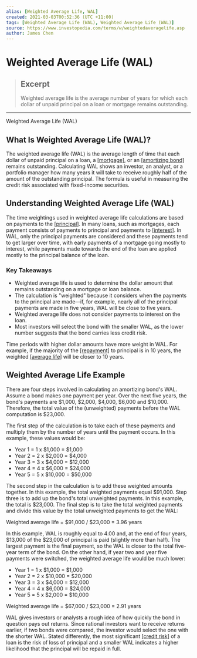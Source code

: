 ```yaml
---
alias: [Weighted Average Life, WAL]
created: 2021-03-03T00:52:36 (UTC +11:00)
tags: [Weighted Average Life (WAL), Weighted Average Life (WAL)]
source: https://www.investopedia.com/terms/w/weightedaveragelife.asp
author: James Chen
---
```


# Weighted Average Life (WAL)

> ## Excerpt
> Weighted average life is the average number of years for which each dollar of unpaid principal on a loan or mortgage remains outstanding.

---

Weighted Average Life (WAL)
## What Is Weighted Average Life (WAL)?

The weighted average life (WAL) is the average length of time that each dollar of unpaid principal on a loan, a [[mortgage]](https://www.investopedia.com/terms/m/mortgage.asp), or an [[amortizing bond]](https://www.investopedia.com/terms/a/amortized-bond.asp) remains outstanding. Calculating WAL shows an investor, an analyst, or a portfolio manager how many years it will take to receive roughly half of the amount of the outstanding principal. The formula is useful in measuring the credit risk associated with fixed-income securities.

## Understanding Weighted Average Life (WAL)

The time weightings used in weighted average life calculations are based on payments to the [[principal]](https://www.investopedia.com/terms/p/principal.asp). In many loans, such as mortgages, each payment consists of payments to principal and payments to [[interest]](https://www.investopedia.com/terms/m/mortgageinterest.asp). In WAL, only the principal payments are considered and these payments tend to get larger over time, with early payments of a mortgage going mostly to interest, while payments made towards the end of the loan are applied mostly to the principal balance of the loan.

### Key Takeaways

-   Weighted average life is used to determine the dollar amount that remains outstanding on a mortgage or loan balance.
-   The calculation is "weighted" because it considers when the payments to the principal are made—if, for example, nearly all of the principal payments are made in five years, WAL will be close to five years.
-   Weighted average life does not consider payments to interest on the loan.
-   Most investors will select the bond with the smaller WAL, as the lower number suggests that the bond carries less credit risk.

Time periods with higher dollar amounts have more weight in WAL. For example, if the majority of the [[repayment]](https://www.investopedia.com/terms/r/repayment.asp) to principal is in 10 years, the weighted [[average life]](https://www.investopedia.com/terms/a/averagelife.asp) will be closer to 10 years.

## Weighted Average Life Example

There are four steps involved in calculating an amortizing bond's WAL. Assume a bond makes one payment per year. Over the next five years, the bond's payments are $1,000, $2,000, $4,000, $6,000 and $10,000. Therefore, the total value of the (unweighted) payments before the WAL computation is $23,000.

The first step of the calculation is to take each of these payments and multiply them by the number of years until the payment occurs. In this example, these values would be:

-   Year 1 = 1 x $1,000 = $1,000
-   Year 2 = 2 x $2,000 = $4,000
-   Year 3 = 3 x $4,000 = $12,000
-   Year 4 = 4 x $6,000 = $24,000
-   Year 5 = 5 x $10,000 = $50,000

The second step in the calculation is to add these weighted amounts together. In this example, the total weighted payments equal $91,000. Step three is to add up the bond's total unweighted payments. In this example, the total is $23,000. The final step is to take the total weighted payments and divide this value by the total unweighted payments to get the WAL:

Weighted average life = $91,000 / $23,000 = 3.96 years

In this example, WAL is roughly equal to 4.00 and, at the end of four years, $13,000 of the $23,000 of principal is paid (slightly more than half). The largest payment is the final payment, so the WAL is closer to the total five-year term of the bond. On the other hand, if year two and year five payments were switched, the weighted average life would be much lower:

-   Year 1 = 1 x $1,000 = $1,000
-   Year 2 = 2 x $10,000 = $20,000
-   Year 3 = 3 x $4,000 = $12,000
-   Year 4 = 4 x $6,000 = $24,000
-   Year 5 = 5 x $2,000 = $10,000

Weighted average life = $67,000 / $23,000 = 2.91 years

WAL gives investors or analysts a rough idea of how quickly the bond in question pays out returns. Since rational investors want to receive returns earlier, if two bonds were compared, the investor would select the one with the shorter WAL. Stated differently, the most significant [[credit risk]](https://www.investopedia.com/terms/c/creditrisk.asp) of a loan is the risk of loss of principal and a smaller WAL indicates a higher likelihood that the principal will be repaid in full.
